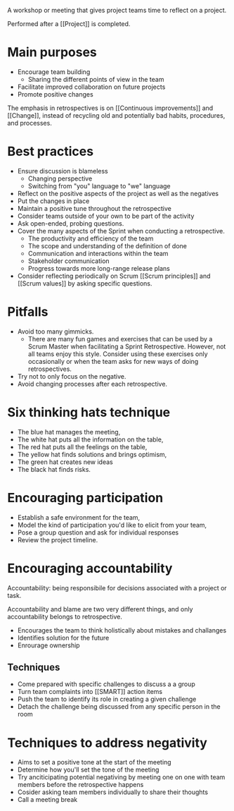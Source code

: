 A workshop or meeting that gives project teams time to reflect on a project. 

Performed after a [[Project]] is completed. 

# Main purposes
- Encourage team building
	- Sharing the different points of view in the team
- Facilitate improved collaboration on future projects
- Promote positive changes

The emphasis in retrospectives is on [[Continuous improvements]] and [[Change]], instead of recycling old and potentially bad habits, procedures, and processes. 

# Best practices
- Ensure discussion is blameless
	- Changing perspective
	- Switching from "you" language to "we" language
- Reflect on the positive aspects of the project as well as the negatives
- Put the changes in place
- Maintain a positive tune throughout the retrospective
- Consider teams outside of your own to be part of the activity
- Ask open-ended, probing questions. 
- Cover the many aspects of the Sprint when conducting a retrospective.
	- The productivity and efficiency of the team
	- The scope and understanding of the definition of done
	- Communication and interactions within the team
	- Stakeholder communication
	- Progress towards more long-range release plans
- Consider reflecting periodically on Scrum [[Scrum principles]] and [[Scrum values]] by asking specific questions. 

# Pitfalls
- Avoid too many gimmicks. 
	- There are many fun games and exercises that can be used by a Scrum Master when facilitating a Sprint Retrospective. However, not all teams enjoy this style. Consider using these exercises only occasionally or when the team asks for new ways of doing retrospectives.
- Try not to only focus on the negative. 
- Avoid changing processes after each retrospective. 

# Six thinking hats technique
- The blue hat manages the meeting, 
- The white hat puts all the information on the table, 
- The red hat puts all the feelings on the table, 
- The yellow hat finds solutions and brings optimism, 
- The green hat creates new ideas  
- The black hat finds risks. 

# Encouraging participation
 - Establish a safe environment for the team, 
 - Model the kind of participation you'd like to elicit from your team, 
 - Pose a group question and ask for individual responses
 - Review the project timeline.

# Encouraging accountability
Accountability: being responsibile for decisions associated with a project or task. 

Accountability and blame are two very different things, and only accountability belongs to retrospective.

- Encourages the team to think holistically about mistakes and challanges
- Identifies solution for the future
- Enrourage ownership

## Techniques
- Come prepared with specific challenges to discuss a a group
- Turn team complaints into [[SMART]] action items
- Push the team to identify its role in creating a given challenge
- Detach the challenge being discussed from any specific person in the room 

# Techniques to address negativity
- Aims to set a positive tone at the start of the meeting
- Determine how you'll set the tone of the meeting
- Try anciticipating potential negativing by meeting one on one with team members before the retrospective happens
- Cosider asking team members individually to share their thoughts
- Call a meeting break